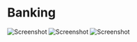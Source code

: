 # Banking
![Screenshot](https://github.com/greSvoI/Banking/1.jpg)
![Screenshot](2.png)
![Screenshot](http(s)://1.jpg)
